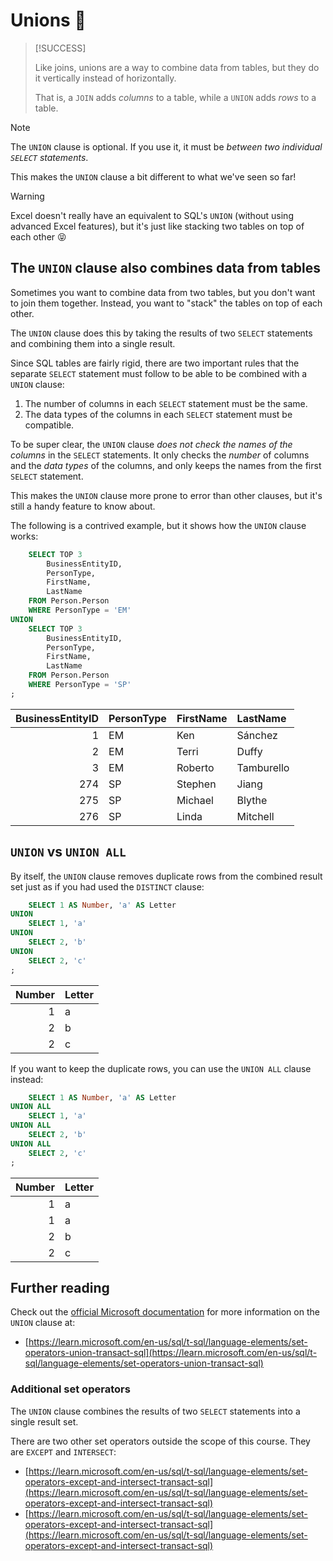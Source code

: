 # Unions 🧬

> [!SUCCESS]
>
> Like joins, unions are a way to combine data from tables, but they do it vertically instead of horizontally.
>
> That is, a `JOIN` adds _columns_ to a table, while a `UNION` adds _rows_ to a table.

> [!NOTE]
>
> The `UNION` clause is optional. If you use it, it must be _between two individual `SELECT` statements_.
>
> This makes the `UNION` clause a bit different to what we've seen so far!

> [!WARNING]
>
> Excel doesn't really have an equivalent to SQL's `UNION` (without using advanced Excel features), but it's just like stacking two tables on top of each other 😝

## The `UNION` clause also combines data from tables

Sometimes you want to combine data from two tables, but you don't want to join them together. Instead, you want to "stack" the tables on top of each other.

The `UNION` clause does this by taking the results of two `SELECT` statements and combining them into a single result.

Since SQL tables are fairly rigid, there are two important rules that the separate `SELECT` statement must follow to be able to be combined with a `UNION` clause:

1. The number of columns in each `SELECT` statement must be the same.
2. The data types of the columns in each `SELECT` statement must be compatible.

To be super clear, the `UNION` clause _does not check the names of the columns_ in the `SELECT` statements. It only checks the _number_ of columns and the _data types_ of the columns, and only keeps the names from the first `SELECT` statement.

This makes the `UNION` clause more prone to error than other clauses, but it's still a handy feature to know about.

The following is a contrived example, but it shows how the `UNION` clause works:

```sql
    SELECT TOP 3
        BusinessEntityID,
        PersonType,
        FirstName,
        LastName
    FROM Person.Person
    WHERE PersonType = 'EM'
UNION
    SELECT TOP 3
        BusinessEntityID,
        PersonType,
        FirstName,
        LastName
    FROM Person.Person
    WHERE PersonType = 'SP'
;
```

| BusinessEntityID | PersonType | FirstName | LastName   |
| ---------------: | :--------- | :-------- | :--------- |
|                1 | EM         | Ken       | Sánchez    |
|                2 | EM         | Terri     | Duffy      |
|                3 | EM         | Roberto   | Tamburello |
|              274 | SP         | Stephen   | Jiang      |
|              275 | SP         | Michael   | Blythe     |
|              276 | SP         | Linda     | Mitchell   |

## `UNION` vs `UNION ALL`

By itself, the `UNION` clause removes duplicate rows from the combined result set just as if you had used the `DISTINCT` clause:

```sql
    SELECT 1 AS Number, 'a' AS Letter
UNION
    SELECT 1, 'a'
UNION
    SELECT 2, 'b'
UNION
    SELECT 2, 'c'
;
```

| Number | Letter |
| -----: | :----- |
|      1 | a      |
|      2 | b      |
|      2 | c      |

If you want to keep the duplicate rows, you can use the `UNION ALL` clause instead:

```sql
    SELECT 1 AS Number, 'a' AS Letter
UNION ALL
    SELECT 1, 'a'
UNION ALL
    SELECT 2, 'b'
UNION ALL
    SELECT 2, 'c'
;
```

| Number | Letter |
| -----: | :----- |
|      1 | a      |
|      1 | a      |
|      2 | b      |
|      2 | c      |

## Further reading

Check out the [official Microsoft documentation](https://learn.microsoft.com/en-us/sql/t-sql/language-elements/set-operators-union-transact-sql) for more information on the `UNION` clause at:

- [https://learn.microsoft.com/en-us/sql/t-sql/language-elements/set-operators-union-transact-sql](https://learn.microsoft.com/en-us/sql/t-sql/language-elements/set-operators-union-transact-sql)

### Additional set operators

The `UNION` clause combines the results of two `SELECT` statements into a single result set.

There are two other set operators outside the scope of this course. They are `EXCEPT` and `INTERSECT`:

- [https://learn.microsoft.com/en-us/sql/t-sql/language-elements/set-operators-except-and-intersect-transact-sql](https://learn.microsoft.com/en-us/sql/t-sql/language-elements/set-operators-except-and-intersect-transact-sql)
- [https://learn.microsoft.com/en-us/sql/t-sql/language-elements/set-operators-except-and-intersect-transact-sql](https://learn.microsoft.com/en-us/sql/t-sql/language-elements/set-operators-except-and-intersect-transact-sql)
